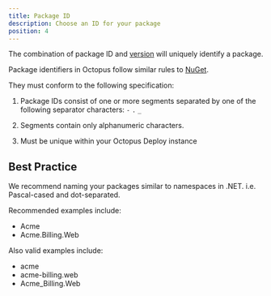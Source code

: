 ```yaml
---
title: Package ID 
description: Choose an ID for your package 
position: 4
---
```


The combination of package ID and [version](versioning-in-octopus-deploy.md) will uniquely identify a package.

Package identifiers in Octopus follow similar rules to [NuGet](https://docs.microsoft.com/en-us/nuget/create-packages/creating-a-package#choosing-a-unique-package-identifier-and-setting-the-version-number). 

They must conform to the following specification:

1. Package IDs consist of one or more segments separated by one of the following separator characters: `-` `.` `_`

1. Segments contain only alphanumeric characters.

1. Must be unique within your Octopus Deploy instance

## Best Practice

We recommend naming your packages similar to namespaces in .NET. i.e. Pascal-cased and dot-separated.   

Recommended examples include:

- Acme
- Acme.Billing.Web

Also valid examples include:

- acme
- acme-billing.web
- Acme_Billing.Web
